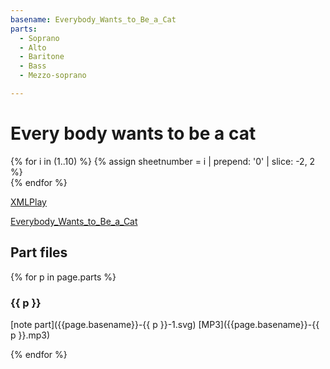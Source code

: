```yaml
---
basename: Everybody_Wants_to_Be_a_Cat
parts:
  - Soprano
  - Alto
  - Baritone
  - Bass
  - Mezzo-soprano

---
```

<link rel="stylesheet" href="css/main.css">

# Every body wants to be a cat

<div class="media-scroller">
{% for i in (1..10) %}
{% assign sheetnumber = i | prepend: '0' | slice: -2, 2 %}
  <div class="media-element">
  <img src="{{page.basename}}-Partitura-{{ sheetnumber }}.svg" alt="">
  </div>
{% endfor %}
</div>

[XMLPlay](../xmlplay.html?Everybody_Wants_to_Be_a_Cat/Everybody_Wants_to_Be_a_Cat.xml)

<a href="../xmlplay.html?Everybody_Wants_to_Be_a_Cat/Everybody_Wants_to_Be_a_Cat.xml">Everybody_Wants_to_Be_a_Cat</a>

## Part files

{% for p in page.parts %}
### {{ p }}

[note part]({{page.basename}}-{{ p }}-1.svg) [MP3]({{page.basename}}-{{ p }}.mp3)

{% endfor %}

